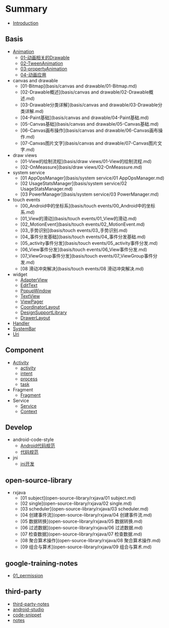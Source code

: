 # Summary

* [Introduction](README.md)

## Basis

* [Animation](basis/animation.md)
  * [01-动画相关的Drawable](basis/animation/01-动画相关的Drawable.md)
  * [02-TweenAnimation](basis/animation/02-TweenAnimation.md)
  * [03-propertyAnimation](basis/animation/03-propertyAnimation.md)
  * [04-动画应用](basis/animation/04-动画应用.md)
* canvas and drawable
  * [01-Bitmap](basis/canvas and drawable/01-Bitmap.md)
  * [02-Drawable概述](basis/canvas and drawable/02-Drawable概述.md)
  * [03-Drawable分类详解](basis/canvas and drawable/03-Drawable分类详解.md)
  * [04-Paint基础](basis/canvas and drawable/04-Paint基础.md)
  * [05-Canvas基础](basis/canvas and drawable/05-Canvas基础.md)
  * [06-Canvas画布操作](basis/canvas and drawable/06-Canvas画布操作.md)
  * [07-Canvas图片文字](basis/canvas and drawable/07-Canvas图片文字.md)
* draw views
  * [01-View的绘制流程](basis/draw views/01-View的绘制流程.md)
  * [02-OnMeassure](basis/draw views/02-OnMeassure.md)
* system service
  * [01 AppOpsManager](basis/system service/01 AppOpsManager.md)
  * [02 UsageStatsManager](basis/system service/02 UsageStatsManager.md)
  * [03 PowerManager](basis/system service/03 PowerManager.md)
* touch events
  * [00\_Android中的坐标系](basis/touch events/00_Android中的坐标系.md)
  * [01\_View的滑动](basis/touch events/01_View的滑动.md)
  * [02\_MotionEvent](basis/touch events/02_MotionEvent.md)
  * [03\_手势识别](basis/touch events/03_手势识别.md)
  * [04\_事件分发基础](basis/touch events/04_事件分发基础.md)
  * [05\_activity事件分发](basis/touch events/05_activity事件分发.md)
  * [06\_View事件分发](basis/touch events/06_View事件分发.md)
  * [07\_ViewGroup事件分发](basis/touch events/07_ViewGroup事件分发.md)
  * [08 滑动冲突解决](basis/touch events/08 滑动冲突解决.md)
* widget
  * [AdapterView](basis/widget/AdapterView.md)
  * [EditText](basis/widget/EditText.md)
  * [PopupWindow](basis/widget/PopupWindow.md)
  * [TextView](basis/widget/TextView.md)
  * [ViewPager](basis/widget/ViewPager.md)
  * [CoordinatorLayout](basis/widget/CoordinatorLayout.md)
  * [DesignSupportLibrary](basis/widget/DesignSupportLibrary.md)
  * [DrawerLayout](basis/widget/DrawerLayout.md)
* [Handler](basis/Handler.md)
* [SystemBar](basis/SystemBar.md)
* [Uri](basis/Uri.md)

## Component

* [Activity](component/activity.md)
  * [activity](component/activity/activity.md)
  * [intent](component/activity/intent.md)
  * [process](component/activity/process.md)
  * [task](component/activity/task.md)
* Fragment
  * [Fragment](component/fragment/Fragment.md)
* Service
  * [Service](component/service/service.md)
  * [Context](component/Context.md)

## Develop

* android-code-style
  * [Android代码规范](develop/android-code-style/Android代码规范.md)
  * [代码规范](develop/android-code-style/代码规范.md)
* jni
  * [jni开发](develop/jni/Jni开发.md)

## open-source-library

* rxjava
  * [01 subject](open-source-library/rxjava/01 subject.md)
  * [02 single](open-source-library/rxjava/02 single.md)
  * [03 scheduler](open-source-library/rxjava/03 scheduler.md)
  * [04 创建事件流](open-source-library/rxjava/04 创建事件流.md)
  * [05 数据转换](open-source-library/rxjava/05 数据转换.md)
  * [06 过滤数据](open-source-library/rxjava/06 过滤数据.md)
  * [07 检查数据](open-source-library/rxjava/07 检查数据.md)
  * [08 聚合算术操作](open-source-library/rxjava/08 聚合算术操作.md)
  * [09 组合与算术](open-source-library/rxjava/09 组合与算术.md)

## google-training-notes

* [01\_permission](google-training-notes/01_permission.md)

## third-party

* [third-party-notes](third-party/third-party-notes.md)
* [android-studio](third-party/android-studio.md)
* [code-snippet](third-party/code-snippet.md)
* [notes](third-party/notes.md)